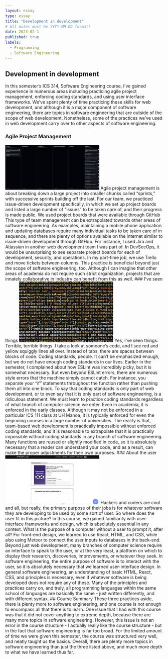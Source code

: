 ```yaml
---
layout: essay
type: essay
title: "Development in development"
# All dates must be YYYY-MM-DD format!
date: 2023-02-1
published: true
labels:
  - Programming
  - Software Engineering
---
```


## Development in development
In this semester’s ICS 314, Software Engineering course, I’ve gained experience in numerous areas including practicing agile project management, enforcing coding standards, and using user interface frameworks. 
We’ve spent plenty of time practicing these skills for web development, and although it is a major component of software engineering, there are topics in software engineering that are outside of the scope of web development. Nonetheless, some of the practices we’ve used in web development carry over to other aspects of software engineering.
### Agile Project Management
<img width="300px" class="rounded float-start pe-4" src="../img/Agile.png">
Agile project management is about breaking down a large project into smaller chunks called “sprints,” with successive sprints building off the last. For our team, we practiced issue-driven development specifically, in which we set up project boards and listed a large number of “issues” to be taken care of, and their progress is made public. We used project boards that were available through GitHub
This type of team management can be extrapolated towards other areas of software engineering. As examples, maintaining a mobile phone application and updating databases require many individual tasks to be taken care of in sequence, and there are plenty of options available on the internet similar to issue-driven development through GitHub. For instance, I used Jira and Atlassian in another web development team I was part of. In DevSecOps, it would be unsurprising to see separate project boards for each of development, security, and operations. In my part-time job, we use Trello and move tickets between columns.
This practice is beneficial beyond just the scope of software engineering, too. Although I can imagine that other areas of academia do not require such strict organization, projects that are innately collaborative in industry can benefit from this as well.
### I’ve seen things
<img width="300px" class="rounded float-start pe-4" src="../img/BadCodingStandard.png">
Yes, I’ve seen things. Terrible, terrible things. I take a look at someone’s code, and I see red and yellow squiggly lines all over. Instead of tabs, there are spaces between blocks of code. 
	Coding standards, people. It can’t be emphasized enough, but we do not have enough coding standards in our lives. Earlier in the semester, I complained about how ESLint was incredibly picky, but it is somewhat necessary. But even beyond ESLint errors, there are numerous style errors that the machine simply cannot catch. For instance, you separate your “if” statements throughout the function rather than pushing them all into one block. 
	To say that coding standards is only part of web development, or to even say that it is only part of software engineering, is a ridiculous statement. We must learn to practice coding standards regardless of what branch of computer science we enter. Even in academia, it is enforced in the early classes. Although it may not be enforced in a particular ICS 111 class at UH Manoa, it is typically enforced for even the beginning courses in a large number of universities. 
	The reality is that, team-based web development is practically impossible without enforced coding standards, and it is reasonable to extrapolate that it is practically impossible without coding standards in any branch of software engineering. Many functions are reused or slightly modified in code, so it is absolutely necessary that a reader can understand your code, and as a result, can make the proper adjustments for their own purposes.
### About the user
<img width="300px" class="rounded float-start pe-4" src="../img/UI.png">
Hackers and coders are cool and all, but really, the primary purpose of their jobs is for whatever software they are developing to be used by some sort of user. So where does the user fit in this picture?
	In this course, we gained familiarity with user-interface frameworks and design, which is absolutely essential in any context. What is the purpose of a computer without a user to prompt it, after all? 
	For front-end design, we learned to use React, HTML, and CSS, while also using Meteor to connect the user inputs to databases in the back-end. Beyond just web development, many branches of computer science require an interface to speak to the user, or at the very least, a platform on which to display their research, discoveries, improvements, or whatever they seek. In software engineering, the entire purpose of software is to interact with the user, so it is absolutely necessary that we learned user-interface design. 
	In general software engineering, an understanding of basic HTML, React, CSS, and principles is necessary, even if whatever software is being developed does not require any of these. Many of the principles and practices carry on, and truly, all programming languages within the same school of languages are basically the same - just written differently, and with different syntax.
## Course Summary
These three practices aside, there is plenty more to software engineering, and one course is not enough to encompass all that there is to learn. One issue that I had with this course was that it did not cover anything to extreme depth, because there are many more topics in software engineering. However, this issue is not an error in the course structure - I actually really like the course structure - but in the fact that software engineering is far too broad. For the limited amount of time we were given this semester, the course was structured very well, and neatly taught us the basics. 
	Overall, there are plenty more topics in software engineering than just the three listed above, and much more depth to what we have learned thus far.

